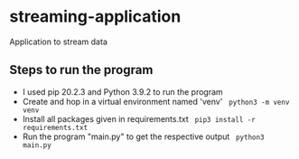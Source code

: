 # streaming-application
Application to stream data

## Steps to run the program 

- I used pip 20.2.3 and Python 3.9.2 to run the program
- Create and hop in a virtual environment named 'venv'
    ``` python3 -m venv venv```
- Install all packages given in requirements.txt
    ``` pip3 install -r requirements.txt```
- Run the program "main.py" to get the respective output
    ``` python3 main.py```